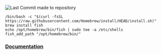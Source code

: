 ![Last Commit made to repository](https://img.shields.io/github/last-commit/MrGrappleMan/Fynelium-DW?style=for-the-badge)

```
/bin/bash -c "$(curl -fsSL https://raw.githubusercontent.com/Homebrew/install/HEAD/install.sh)"
brew install fish
echo /opt/homebrew/bin/fish | sudo tee -a /etc/shells
fish_add_path "/opt/homebrew/bin/"

```

### [Documentation](https://www.notion.so/MacOS-27642d161cf980cb9b8ee41dcabd5f31?source=copy_link)

